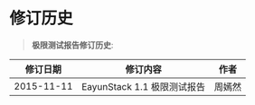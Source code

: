 # 修订历史

> **极限测试报告修订历史**:

|修订日期|修订内容|作者|
|--------|--------|----|
|2015-11-11|EayunStack 1.1 极限测试报告|周嫣然|
